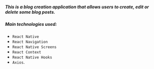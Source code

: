 ##### **This is a blog creation application that allows users to create, edit or delete some blog posts**. 
##### **Main technologies used:** 
- `React Native`
- `React Navigation` 
- `React Native Screens `
- `React Context` 
- `React Native Hooks` 
- `Axios`.
